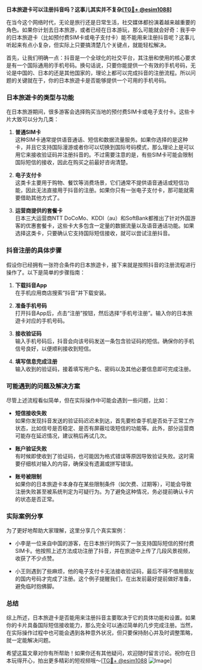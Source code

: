 **日本旅遊卡可以注册抖音吗？这事儿其实并不复杂[[TG💪+ @esim1088](https://t.me/s/esim1088)]**

在当今这个网络时代，无论是旅行还是日常生活，社交媒体都扮演着越来越重要的角色。如果你计划去日本旅游，或者已经在日本游玩，那么可能就会好奇：我手中的日本旅遊卡（比如预付费SIM卡或电子支付卡）能不能用来注册抖音呢？这事儿听起来有点小复杂，但实际上只要搞清楚几个关键点，就能轻松解决。

首先，让我们明确一点：抖音是一个全球化的社交平台，其注册和使用的核心要求是有一个国际通用的手机号码。换句话说，只要你能提供一个有效的手机号码，无论是中国的、日本的还是其他国家的，理论上都可以完成抖音的注册流程。所以问题的关键就在于，你的日本旅遊卡是否能够提供一个可用的手机号码。

### 日本旅遊卡的类型与功能

在日本旅游期间，很多游客会选择购买当地的预付费SIM卡或电子支付卡。这些卡片大致可以分为几类：

1. **普通SIM卡**  
   这种SIM卡通常提供语音通话、短信和数据流量服务。如果你选择的是这种卡，并且它支持国际漫游或者你可以切换到国际号码模式，那么理论上是可以用它来接收验证码并注册抖音的。不过需要注意的是，有些SIM卡可能会限制国际短信的接收，因此在购买之前最好咨询清楚。

2. **电子支付卡**  
   这类卡主要用于购物、餐饮等消费场景，它们通常不提供语音通话或短信功能，因此无法直接用于抖音的注册。如果你只有一张电子支付卡，那可能就需要借助其他方式了。

3. **运营商提供的套餐卡**  
   日本三大运营商NTT DoCoMo、KDDI（au）和SoftBank都推出了针对外国游客的优惠套餐卡，这些卡大多包含一定量的数据流量以及语音通话功能。如果选择这类卡，只要确认它支持国际短信接收，就可以尝试注册抖音。

### 抖音注册的具体步骤

假设你已经拥有一张符合条件的日本旅遊卡，接下来就是按照抖音的注册流程进行操作了。以下是简单的步骤指南：

1. **下载抖音App**  
   在手机应用商店搜索“抖音”并下载安装。

2. **准备手机号码**  
   打开抖音App后，点击“注册”按钮，然后选择“手机号注册”。输入你的日本旅遊卡对应的手机号码。

3. **接收验证码**  
   输入手机号码后，抖音会向该号码发送一条包含验证码的短信。确保你的手机信号良好，以便顺利接收到短信。

4. **填写信息完成注册**  
   输入收到的验证码，接着填写用户名、密码以及其他必要信息即可完成注册。

### 可能遇到的问题及解决方案

尽管上述流程看似简单，但在实际操作中可能会遇到一些问题，比如：

- **短信接收失败**  
  如果你发现抖音发送的验证码迟迟未到达，首先要检查手机是否处于正常工作状态，比如信号是否稳定、是否有屏蔽垃圾短信的功能等。此外，部分运营商可能存在延迟情况，建议稍后再试几次。

- **账户验证失败**  
  有时候即使收到了验证码，也可能因为格式错误等原因导致验证失败。这时需要仔细核对输入的内容，确保没有遗漏或拼写错误。

- **账号被限制**  
  如果你的日本旅遊卡本身存在某些限制条件（如欠费、过期等），可能会导致注册失败甚至被系统判定为可疑行为。为了避免这种情况，务必提前确认卡片的状态是否正常。

### 实际案例分享

为了更好地帮助大家理解，这里分享几个真实案例：

- 小李是一位来自中国的游客，在日本旅行时购买了一张支持国际短信的预付费SIM卡。他按照上述方法成功注册了抖音，并在旅途中上传了几段风景视频，收获了不少点赞。
  
- 小王则遇到了些麻烦，他的电子支付卡无法接收验证码，最后不得不借用朋友的国内号码才完成了注册。这个例子提醒我们，在出发前最好提前做好准备，避免临时抱佛脚。

### 总结

综上所述，日本旅遊卡是否能用来注册抖音主要取决于它的具体功能和设置。如果你的卡片具备国际短信接收能力，那么完全可以通过简单的几步完成注册。当然，在实际操作过程中也可能会遇到各种意外状况，但只要保持耐心并及时调整策略，就一定能解决问题。

希望这篇文章对你有所帮助！如果你还有其他疑问，欢迎随时留言讨论。祝你在日本玩得开心，拍出更多精彩的短视频哦～[[TG💪+ @esim1088](https://t.me/s/esim1088) ![Image](https://i.postimg.cc/4NQfJmqS/Snipaste-2025-05-13-00-14-12.png)]